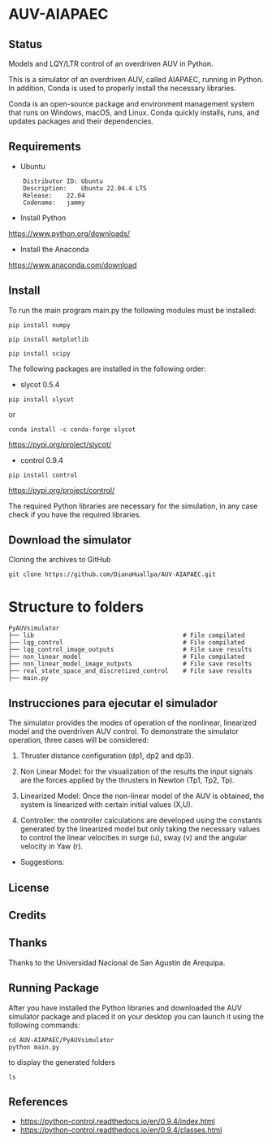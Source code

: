 # AUV-AIAPAEC
## Status
Models and LQY/LTR control of an overdriven AUV in Python.

This is a simulator of an overdriven AUV, called AIAPAEC, running in Python. In addition, Conda is used to properly install the necessary libraries.

Conda is an open-source package and environment management system that runs on Windows, macOS, and Linux. Conda quickly installs, runs, and updates packages and their dependencies. 

## Requirements
- Ubuntu
```
    Distributor ID:	Ubuntu
    Description:	Ubuntu 22.04.4 LTS
    Release:	22.04
    Codename:	jammy
```
- Install Python

https://www.python.org/downloads/

- Install the Anaconda 

https://www.anaconda.com/download

## Install
To run the main program main.py the following modules must be installed:
```
pip install numpy
```
```
pip install matplotlib
```
```
pip install scipy 
```

The following packages are installed in the following order:

- slycot 0.5.4
```
pip install slycot
```
or 
```
conda install -c conda-forge slycot
```
https://pypi.org/project/slycot/


- control  0.9.4
```
pip install control
```
https://pypi.org/project/control/


The required Python libraries are necessary for the simulation, in any case check if you have the required libraries.

## Download the simulator
Cloning the archives to GitHub
```
git clone https://github.com/DianaHuallpa/AUV-AIAPAEC.git
```

# Structure to folders

    PyAUVsimulator
    ├── lib                                         # File compilated
    ├── lqg_control                                 # File compilated
    ├── lqg_control_image_outputs                   # File save results
    ├── non_linear_model                            # File compilated
    ├── non_linear_model_image_outputs              # File save results
    ├── real_state_space_and_discretized_control    # File save results
    ├── main.py  

## Instrucciones para ejecutar el simulador
The simulator provides the modes of operation of the nonlinear, linearized model and the overdriven AUV control. To demonstrate the simulator operation, three cases will be considered:

1. Thruster distance configuration (dp1, dp2 and dp3).

2. Non Linear Model: for the visualization of the results the input signals are the forces applied by the thrusters in Newton (Tp1, Tp2, Tp).

3. Linearized Model: Once the non-linear model of the AUV is obtained, the system is linearized with certain initial values (X,U).

4. Controller: the controller calculations are developed using the constants generated by the linearized model but only taking the necessary values to control the linear velocities in surge (u), sway (v) and the angular velocity in Yaw (r).

* Suggestions: 


## License


## Credits


## Thanks

Thanks to the Universidad Nacional de San Agustin de Arequipa.

## Running Package

After you have installed the Python libraries and downloaded the AUV simulator package and placed it on your desktop you can launch it using the following commands:
```
cd AUV-AIAPAEC/PyAUVsimulator
python main.py
```
to display the generated folders 

```
ls
```

## References
* https://python-control.readthedocs.io/en/0.9.4/index.html
* https://python-control.readthedocs.io/en/0.9.4/classes.html
